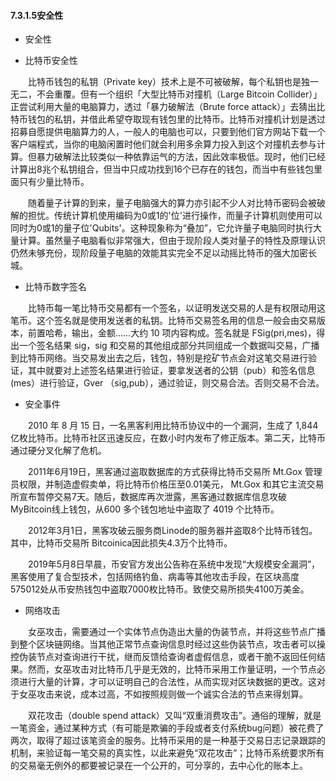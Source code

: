 #### 7.3.1.5安全性
* 安全性

* 比特币安全性
  
&emsp;&emsp;比特币钱包的私钥（Private key）技术上是不可被破解，每个私钥也是独一无二，不会重覆。但有一个组织「大型比特币对撞机（Large Bitcoin Collider）」正尝试利用大量的电脑算力，透过「暴力破解法（Brute force attack）」去猜出比特币钱包的私钥，并借此希望夺取现有钱包里的比特币。比特币对撞机计划是透过招募自愿提供电脑算力的人，一般人的电脑也可以，只要到他们官方网站下载一个客户端程式，当你的电脑闲置时他们就会利用多余算力投入到这个对撞机去参与计算。但暴力破解法比较类似一种依靠运气的方法，因此效率极低。现时，他们已经计算出8兆个私钥组合，但当中只成功找到16个已存在的钱包，而当中有些钱包里面只有少量比特币。

&emsp;&emsp;随着量子计算的到来，量子电脑强大的算力亦引起不少人对比特币密码会被破解的担忧。传统计算机使用编码为0或1的'位'进行操作，而量子计算机则使用可以同时为0或1的量子位'Qubits'。这种现象称为“叠加”，它允许量子电脑同时执行大量计算。虽然量子电脑看似非常强大，但由于现阶段人类对量子的特性及原理认识仍然未够充份，现阶段量子电脑的效能其实完全不足以动摇比特币的强大加密长城。

* 比特币数字签名

&emsp;&emsp;比特币每一笔比特币交易都有一个签名，以证明发送交易的人是有权限动用这笔币。这个签名就是使用发送者的私钥。比特币交易签名用的信息一般会由交易版本，前置哈希，输出，金额……大约 10 项内容构成。签名就是 FSig(pri,mes)，得出一个签名结果 sig，sig 和交易的其他组成部分共同组成一个数据叫交易，广播到比特币网络。当交易发出去之后，钱包，特别是挖矿节点会对这笔交易进行验证，其中就要对上述签名结果进行验证，要拿发送者的公钥（pub）和签名信息 (mes）进行验证，Gver （sig,pub），通过验证，则交易合法。否则交易不合法。

* 安全事件

&emsp;&emsp;2010 年 8 月 15 日，一名黑客利用比特币协议中的一个漏洞，生成了 1,844 亿枚比特币。比特币社区迅速反应，在数小时内发布了修正版本。第二天，比特币通过硬分叉化解了危机。

&emsp;&emsp;2011年6月19日，黑客通过盗取数据库的方式获得比特币交易所 Mt.Gox 管理员权限，并制造虚假卖单，将比特币价格压至0.01美元， Mt.Gox 和其它主流交易所宣布暂停交易7天。随后，数据库再次泄露，黑客通过数据库信息攻破MyBitcoin线上钱包，从600 多个钱包地址中盗取了 4019 个比特币。

&emsp;&emsp;2012年3月1日，黑客攻破云服务商Linode的服务器并盗取8个比特币钱包。其中，比特币交易所 Bitcoinica因此损失4.3万个比特币。

&emsp;&emsp;2019年5月8日早晨，币安官方发出公告称在系统中发现“大规模安全漏洞”，黑客使用了复合型技术，包括网络钓鱼、病毒等其他攻击手段，在区块高度575012处从币安热钱包中盗取7000枚比特币。致使交易所损失4100万美金。

* 网络攻击

&emsp;&emsp;女巫攻击，需要通过一个实体节点伪造出大量的伪装节点，并将这些节点广播到整个区块链网络。当其他正常节点查询信息时经过这些伪装节点，攻击者可以操控伪装节点对查询进行干扰，继而反馈给查询者虚假信息，或者干脆不返回任何结果。然而，女巫攻击对比特币几乎是无效的，比特币采用工作量证明，一个节点必须进行大量的计算，才可以证明自己的合法性，从而实现对区块数据的更改。这对于女巫攻击来说，成本过高，不如按照规则做一个诚实合法的节点来得划算。

&emsp;&emsp;双花攻击（double spend attack）又叫“双重消费攻击”。通俗的理解，就是一笔资金，通过某种方式（有可能是欺骗的手段或者支付系统bug问题）被花费了两次，取得了超过该笔资金的服务。比特币采用的是一种基于交易日志记录跟踪的机制，来验证每一笔交易的真实性，以此来避免“双花攻击”；比特币系统要求所有的交易毫无例外的都要被记录在一个公开的，可分享的，去中心化的账本上。
